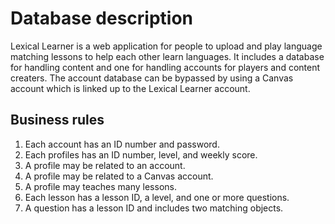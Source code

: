 # Database description

Lexical Learner
is a web application for people to upload and play language matching lessons to help each other learn languages.  It
includes a database for handling content and one for handling accounts for players and content creaters.
The account database can be bypassed by using a Canvas account which is linked up to the Lexical Learner account.

## Business rules

1. Each account has an ID number and password.
1. Each profiles has an ID number, level, and weekly score.
1. A profile may be related to an account.
1. A profile may be related to a Canvas account.
1. A profile may teaches many lessons.
1. Each lesson has a lesson ID, a level, and one or more questions.
1. A question has a lesson ID and includes two matching objects.

